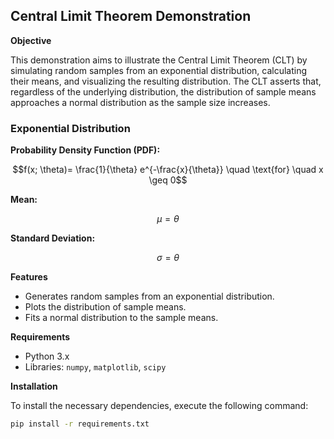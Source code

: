 ## Central Limit Theorem Demonstration

**Objective**

This demonstration aims to illustrate the Central Limit Theorem (CLT) by simulating random samples from an exponential distribution, calculating their means, and visualizing the resulting distribution. The CLT asserts that, regardless of the underlying distribution, the distribution of sample means approaches a normal distribution as the sample size increases.


### **Exponential Distribution**

**Probability Density Function (PDF):**

$$f(x; \theta)= \frac{1}{\theta} e^{-\frac{x}{\theta}} \quad \text{for} \quad x \geq 0$$


**Mean:**
  
  $$\mu = \theta$$

**Standard Deviation:**
  
  $$\sigma = \theta$$

**Features**

- Generates random samples from an exponential distribution.
- Plots the distribution of sample means.
- Fits a normal distribution to the sample means.

**Requirements**

- Python 3.x
- Libraries: `numpy`, `matplotlib`, `scipy`

**Installation**

To install the necessary dependencies, execute the following command:

```bash
pip install -r requirements.txt
